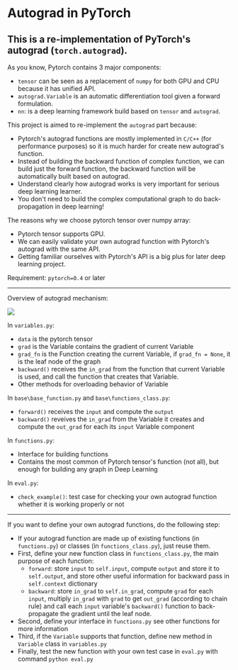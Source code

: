 # Autograd in PyTorch

## This is a re-implementation of PyTorch's autograd (`torch.autograd`). 

As you know, Pytorch contains 3 major components:
+ `tensor` can be seen as a replacement of `numpy` for both GPU and CPU because it has unified API.
+ `autograd.Variable` is an automatic differentiation tool given a forward formulation.
+ `nn`: is a deep learning framework build based on `tensor` and `autograd`.

This project is aimed to re-implement the `autograd` part because: 
+ Pytorch's autograd functions are mostly implemented in `C/C++` (for performance purposes) so it is much harder for create new autograd's function.
+ Instead of building the backward function of complex function, we can build just the forward function, the backward function will be automatically built based on autograd.
+ Understand clearly how autograd works is very important for serious deep learning learner. 
+ You don't need to build the complex computational graph to do back-propagation in deep learning!

The reasons why we choose pytorch tensor over numpy array:
+ Pytorch tensor supports GPU.
+ We can easily validate your own autograd function with Pytorch's autograd with the same API.
+ Getting familiar ourselves with Pytorch's API is a big plus for later deep learning project.

Requirement: `pytorch=0.4` or later

----

Overview of autograd mechanism:

![](https://cdn-images-1.medium.com/max/1600/1*wE1f2i7L8QRw8iuVx5mOpw.png)

In `variables.py`:
+ `data` is the pytorch tensor
+ `grad` is the Variable contains the gradient of current Variable
+ `grad_fn` is the Function creating the current Variable, if `grad_fn = None`, it is the leaf node of the graph
+ `backward()` receives the `in_grad` from the function that current Variable is used, and call the function that creates that Variable.
+ Other methods for overloading behavior of Variable

In `base\base_function.py` and `base\functions_class.py`:
+ `forward()` receives the `input` and compute the `output`
+ `backward()` reveives the `in_grad` from the Variable it creates and compute the `out_grad` for each its `input` Variable component


In `functions.py`:
+ Interface for building functions
+ Contains the most common of Pytorch tensor's function (not all), but enough for building any graph in Deep Learning

In `eval.py`:
+ `check_example()`: test case for checking your own autograd function whether it is working properly or not

---

If you want to define your own autograd functions, do the following step:
+ If your autograd function are made up of existing functions (in `functions.py`) or classes (in `functions_class.py`), just reuse them.
+ First, define your new function class in `functions_class.py`, the main purpose of each function:
    - `forward`: store `input` to `self.input`, compute `output` and store it to `self.output`, and store other useful information for backward pass in `self.context` dictionary
    - `backward`: store `in_grad` to `self.in_grad`, compute `grad` for each `input`, multiply `in_grad` with `grad` to get `out_grad` (according to chain rule) and call each `input` variable's `backward()` function to back-propagate the gradient until the leaf node.
+ Second, define your interface in `functions.py` see other functions for more information
+ Third, if the `Variable` supports that function, define new method in `Variable` class in `variables.py`
+ Finally, test the new function with your own test case in `eval.py` with command `python eval.py`